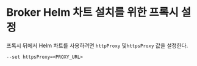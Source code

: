 # Broker Helm 차트 설치를 위한 프록시 설정

프록시 뒤에서 Helm 차트를 사용하려면 `httpProxy` 및`httpsProxy` 값을 설정한다.

```
--set httpsProxy=<PROXY_URL>
```
